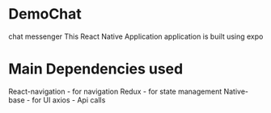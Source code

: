 # DemoChat
chat messenger
This React Native Application application is built using expo

# Main Dependencies used
  React-navigation - for navigation
  Redux - for state management
  Native-base - for UI 
  axios - Api calls

